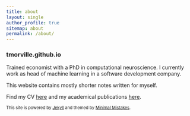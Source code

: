 ```yaml
---
title: about
layout: single
author_profile: true
sitemap: about
permalink: /about/
---
```


### tmorville.github.io
Trained economist with a PhD in computational neuroscience. I currently work as head of machine learning in a software development company. 

This website contains mostly shorter notes written for myself. 

Find my CV [here](https://tmorville.github.io/markdown-cv/) and my academical publications [here](https://scholar.google.co.uk/citations?hl=en&user=n2ErHWUAAAAJ&view_op=list_works&gmla=AJsN-F5iAbKUmaaQCihglFLgN0QUlmAGrUqa8nHAr6QkUF6fpkCDrSUwMMxcENKd-jEf4WjyQ5AU28g6cvvJj4nMLiJw2hq_8CjnoUcYYKCNz_bdTZ1PG17BA18HJMVJoMDmcLLLAIBy). 

<span style="font-size:0.8em;"> This site is powered by [Jekyll](https://jekyllrb.com/) and themed by [Minimal Mistakes](https://mmistakes.github.io/minimal-mistakes/). </span>

